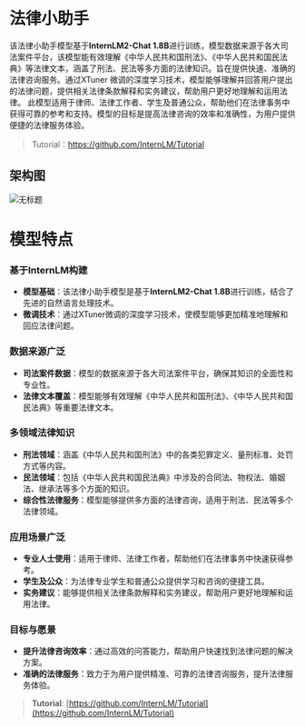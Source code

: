 # 法律小助手
该法律小助手模型基于**InternLM2-Chat 1.8B**进行训练，模型数据来源于各大司法案件平台，该模型能有效理解《中华人民共和国刑法》、《中华人民共和国民法典》等法律文本，涵盖了刑法、民法等多方面的法律知识。旨在提供快速、准确的法律咨询服务。通过XTuner 微调的深度学习技术，模型能够理解并回答用户提出的法律问题，提供相关法律条款解释和实务建议，帮助用户更好地理解和运用法律。
此模型适用于律师、法律工作者、学生及普通公众，帮助他们在法律事务中获得可靠的参考和支持。模型的目标是提高法律咨询的效率和准确性，为用户提供便捷的法律服务体验。
> Tutorial：https://github.com/InternLM/Tutorial <br>
## 架构图
![无标题](https://github.com/user-attachments/assets/44962e4e-7816-46ef-8235-272b588feb3d)

# 模型特点

### 基于InternLM构建
- **模型基础**：该法律小助手模型是基于**InternLM2-Chat 1.8B**进行训练，结合了先进的自然语言处理技术。
- **微调技术**：通过XTuner微调的深度学习技术，使模型能够更加精准地理解和回应法律问题。

### 数据来源广泛
- **司法案件数据**：模型的数据来源于各大司法案件平台，确保其知识的全面性和专业性。
- **法律文本覆盖**：模型能够有效理解《中华人民共和国刑法》、《中华人民共和国民法典》等重要法律文本。

### 多领域法律知识
- **刑法领域**：涵盖《中华人民共和国刑法》中的各类犯罪定义、量刑标准、处罚方式等内容。
- **民法领域**：包括《中华人民共和国民法典》中涉及的合同法、物权法、婚姻法、继承法等多个方面的知识。
- **综合性法律服务**：模型能够提供多方面的法律咨询，适用于刑法、民法等多个法律领域。

### 应用场景广泛
- **专业人士使用**：适用于律师、法律工作者，帮助他们在法律事务中快速获得参考。
- **学生及公众**：为法律专业学生和普通公众提供学习和咨询的便捷工具。
- **实务建议**：能够提供相关法律条款解释和实务建议，帮助用户更好地理解和运用法律。

### 目标与愿景
- **提升法律咨询效率**：通过高效的问答能力，帮助用户快速找到法律问题的解决方案。
- **准确的法律服务**：致力于为用户提供精准、可靠的法律咨询服务，提升法律服务体验。

> **Tutorial**: [https://github.com/InternLM/Tutorial](https://github.com/InternLM/Tutorial)
